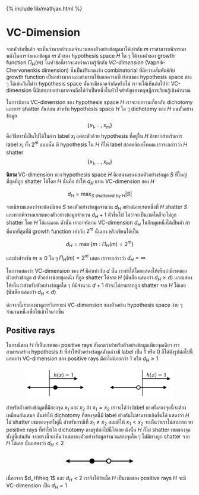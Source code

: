 {% include lib/mathjax.html %}
# VC-Dimension

จากหัวข้อที่แล้ว จะเห็นว่าหากกำหนดจำนวนของตัวอย่างข้อมูลมาให้เท่ากับ $m$ เราสามารถพิจารณาพลังในการจำแนกข้อมูล
$m$ ตัวของ hypothesis space $H$ ใด ๆ ได้จากค่าของ growth function $\Pi_H(m)$
ในหัวข้อนี้เราจะมาทำความรู้จักกับ _VC-dimension_ (Vapnik-Chervonenkis dimension)
ซึ่งเป็นปริมาณเชิง combinatorial ที่มีความสัมพันธ์กับ growth function เป็นอย่างมาก
และสามารถใช้บอกความซับซ้อนของ hypothesis space ต่าง ๆ ได้เช่นกันไม่ว่า hypothesis space นั้นจะมีขนาดจำกัดหรือไม่
เราจะได้เห็นต่อไปว่า VC-dimension นี้มีบทบาทอย่างมากจนถือได้ว่าเป็นหนึ่งในหัวใจสำคัญของทฤษฎีการเรียนรู้เชิงคำนวณ

ในการนิยาม VC-dimension ของ hypothesis space $H$ เราจะทบทวนเกี่ยวกับ dichotomy และการ shatter กันก่อน
สำหรับ hypothesis space $H$ ใด ๆ dichotomy ของ $H$ บนตัวอย่างข้อมูล $$\{x_1,\dots,x_m\}$$
คือวิธีการที่เป็นไปได้ในการ label $x_i$ แต่ละตัวด้วย hypothesis ที่อยู่ใน $H$
ถ้าหากสำหรับการ label $x_i$ ทั้ง $2^m$ แบบนั้น มี hypothesis ใน $H$ ที่ให้ label สอดคล้องทั้งหมด
เราจะกล่าวว่า $H$ shatter  $$\{x_1,\dots,x_m\}$$

**นิยาม** VC-dimension ของ hypothesis space $H$ คือขนาดของเซตตัวอย่างข้อมูล $S$ ที่ใหญ่ที่สุดที่ถูก shatter ได้โดย $H$
นั่นคือ ถ้าให้ $d_H$ แทน VC-dimension ของ $H$

$$
d_H = \max_{S \text{ shattered by } H}|S|
$$

จากนิยามแสดงว่าจะต้องมีเซต $S$ ของตัวอย่างข้อมูลจำนวน $d_H$ อย่างน้อยเซตหนึ่งที่ $H$ shatter $S$
และหากพิจารณาเซตของตัวอย่างข้อมูลจำนวน $d_H+1$ ตัวขึ้นไป ไม่ว่าจะเป็นเซตใดก็จะไม่ถูก shatter โดย $H$ ได้แน่นอน
ดังนั้น เราอาจนิยาม VC-dimension $d_H$ ในอีกมุมหนึ่งได้เป็นค่า $m$ ที่มากที่สุดที่มี growth function เท่ากับ $2^m$ นั่นเอง
หรือเขียนได้เป็น

$$
d_H = \max\{m:\Pi_H(m)=2^m\}
$$

และถ้าสำหรับ $m\geq 0$ ใด ๆ  $\Pi_H(m)=2^m$ เสมอ เราจะกล่าวว่า $d_H=\infty$

ในการแสดงว่า VC-dimension ของ $H$ มีค่าเท่ากับ $d$ นั้น เราทำได้โดยแสดงให้เห็นว่ามีเซตของตัวอย่างข้อมูล $d$
ตัวอย่างน้อยชุดหนึ่ง ที่ถูก shatter ได้จาก $H$ (นั่นคือ แสดงว่า $d_H\geq d$)
และแสดงให้เห็นว่าสำหรับตัวอย่างข้อมูลใด ๆ ที่มีจำนวน $d+1$ ตัวจะไม่สามารถถูก shatter จาก $H$ ได้เลย
(นั่นคือ แสดงว่า $d_H<d$)

ต่อจากนี้เราลองมาดูการวิเคราะห์ VC-dimension ของตัวอย่าง hypothesis space ง่าย ๆ จำนวนหนึ่งเพื่อให้เข้าใจมากขึ้น

## Positive rays
ในกรณีของ $H$ ที่เป็นเซตของ positive rays สังเกตว่าสำหรับตัวอย่างข้อมูลเพียงจุดเดียว เราสามารถสร้าง hypothesis $h$
ที่ทำให้ตัวอย่างข้อมูลดังกล่าวมี label เป็น 1 หรือ 0 ก็ได้ดังรูปต่อไปนี้ แสดงว่า VC-dimension ของ positive rays
มีค่าไม่น้อยกว่า 1 หรือ $d_H\geq 1$

<p align="center">
<img width="400" src="https://raw.githubusercontent.com/vacharapat/Computational-Learning-Theory/master/images/positiverays_vc1.png">
</p>

สำหรับตัวอย่างข้อมูลที่มีสองจุด $x_1$ และ $x_2$ ถ้า $x_1=x_2$ เราจะได้ว่า label ของทั้งสองจุดนี้จะต้องเหมือนกันเสมอ นั่นทำให้ dichotomy ที่สองจุดนี้มี label ต่างกันไม่สามารถเกิดขึ้นได้
แสดงว่า $H$ ไม่ shatter เซตของจุดทั้งคู่นี้ สำหรับกรณีที่ $x_1\neq x_2$ สมมติให้ $x_1<x_2$ จะเห็นว่าเราไม่สามารถ
หา positive rays ที่ทำให้ได้ dichotomy ตามรูปต่อไปนี้ได้เลย ดังนั้น $H$ ก็ไม่ shatter เซตของจุดทั้งคู่นี้เช่นกัน
จากตรงนี้จะเห็นว่าเซตของตัวอย่างข้อมูลจำนวนสองจุดใด ๆ ไม่มีทางถูก shatter จาก $H$ ได้เลย
นั่นแสดงว่า $d_H<2$

<p align="center">
<img width="200" src="https://raw.githubusercontent.com/vacharapat/Computational-Learning-Theory/master/images/positiverays_vc2.png">
</p>

เนื่องจาก $d_H\heq 1$ และ $d_H<2$ เราจึงได้ว่าเมื่อ $H$ เป็นเซตของ positive rays
$H$ จะมี VC-dimension เป็น $d_H=1$
